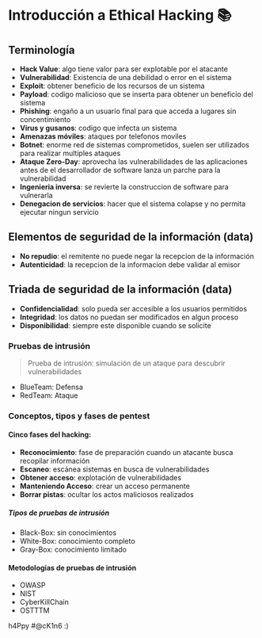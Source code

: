 # Introducción a Ethical Hacking 📚

## Terminología 

* **Hack Value**: algo tiene valor para ser explotable por el atacante
* **Vulnerabilidad**: Existencia de una debilidad o error en el sistema
* **Exploit**: obtener beneficio de los recursos de un sistema
* **Payload**: codigo malicioso que se inserta para obtener un beneficio del sistema
* **Phishing**: engaño a un usuario final para que acceda a lugares sin concentimiento
* **Virus y gusanos**: codigo que infecta un sistema
* **Amenazas móviles**: ataques por telefonos moviles
* **Botnet**: enorme red de sistemas comprometidos, suelen ser utilizados para realizar multiples ataques
* **Ataque Zero-Day**: aprovecha las vulnerabilidades de las aplicaciones antes de el desarrollador de software lanza un parche para la vulnerabilidad
* **Ingenieria inversa**: se revierte la construccion de software para vulnerarla
* **Denegacion de servicios**: hacer que el sistema colapse y no permita ejecutar ningun servicio

## Elementos de seguridad de la información (data)

* **No repudio**: el remitente no puede negar la recepcion de la información
* **Autenticidad**: la recepcion de la informacion debe validar al emisor

## Triada de seguridad de la información (data)

* **Confidencialidad**: solo pueda ser accesible a los usuarios permitidos
* **Integridad**: los datos no puedan ser modificados en algun proceso
* **Disponibilidad**: siempre este disponible cuando se solicite

### Pruebas de intrusión

> Prueba de intrusión: simulación de un ataque para descubrir vulnerabilidades

- BlueTeam: Defensa
- RedTeam: Ataque

### Conceptos, tipos y fases de pentest

#### Cinco fases del hacking:

* **Reconocimiento**: fase de preparación cuando un atacante busca recopilar información
* **Escaneo**: escánea sistemas en busca de vulnerabilidades
* **Obtener acceso**: explotación de vulnerabilidades
* **Manteniendo Acceso**: crear un acceso permanente
* **Borrar pistas**: ocultar los actos maliciosos realizados

##### Tipos de pruebas de intrusión

- Black-Box: sin conocimientos
- White-Box: conocimiento completo
- Gray-Box: conocimiento limitado

#### Metodologías de pruebas de intrusión

- OWASP
- NIST
- CyberKillChain
- OSTTTM

h4Ppy #@cK1n6 :)
